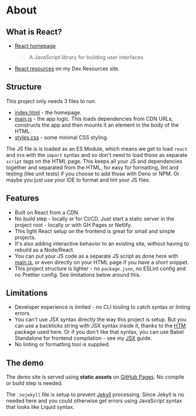 # About


## What is React?

- [React homepage](https://reactjs.org/)
    > A JavaScript library for building user interfaces
- [React resources](https://michaelcurrin.github.io/dev-resources/resources/javascript/packages/react/) on my Dev Resources site.


## Structure

This project only needs 3 files to run:

- [index.html](/index.html) - the homepage.
- [main.js](/assets/js/main.js) - the app logic. This loads dependencies from CDN URLs, constructs the app and then mounts it an element in the body of the HTML.
- [styles.css](/assets/css/styles.css) - some minimal CSS styling.

The JS file is is loaded as an ES Module, which means we get to load `react` and `htm` with the `import` syntax and so don't need to load those as separate `script` tags on the HTML page. This keeps all your JS and dependencies together and separated from the HTML, for easy for formatting, lint and testing (like unit tests) if you choose to add those with Deno or NPM. Or maybe you just use your IDE to format and lint your JS files.


## Features

- Built on React from a CDN.
- No build step - locally or for CI/CD. Just start a static server in the project root - locally or with GH Pages or Netlify.
- This light React setup on the frontend is great for small and simple projects.
- It's also adding interactive behavior to an existing site, without having to rebuild as a Node/React.
- You can put your JS code as a separate JS script as done here with [main.js](/assets/js/main.js), or even directly on your HTML page if you have a short snippet.
- This project structure is lighter - no `package.json`, no ESLint config and no Prettier config. See limitations below around this.


## Limitations

- Developer experience is limited - no CLI tooling to catch syntax or linting errors.
- You can't use JSX syntax directly the way this project is setup. But you can use a backticks string with JSX syntax inside it, thanks to the [HTM](https://www.npmjs.com/package/htm) package used here. Or if you don't like that syntax, you can use Babel Standalone for frontend compilation - see my [JSX](https://michaelcurrin.github.io/dev-cheatsheets/cheatsheets/javascript/general/jsx.html) guide.
- No linting or formatting tool is supplied.


## The demo

The demo site is served using **static assets** on [GitHub Pages](https://pages.github.com/). No compile or build step is needed.

The `.nojekyll` file is setup to prevent [Jekyll](https://pages.github.com/) processing. Since Jekyll is no needed here and you could otherwise get errors using JavaScript syntax that looks like Liquid syntax.
